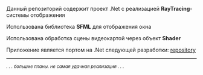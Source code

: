 Данный репозиторий содержит проект .Net с реализацией __RayTracing__-системы отображения

Использована библиотека __SFML__ для отображения окна

Использована обработка сцены видеокартой через объект __Shader__

Приложение является портом на .Net следующей разработки: [repository](https://github.com/ArtemOnigiri/RealTimeRayTracing)

<hr/>

<sub>_. . . большие планы. не самая удачная реализация . . ._</sub>
